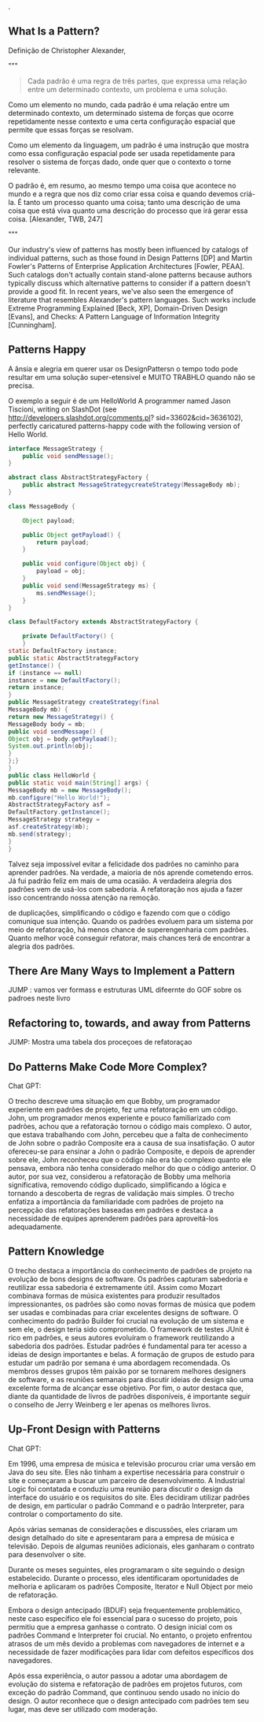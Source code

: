 .

## What Is a Pattern?

Definiçâo de Christopher Alexander,

"""

> Cada padrão é uma regra de três partes, que expressa uma relação entre um determinado contexto, um problema e uma solução.

Como um elemento no mundo, cada padrão é uma relação entre um determinado contexto, um determinado sistema de forças que ocorre repetidamente nesse contexto e uma certa configuração espacial que permite que essas forças se resolvam.

Como um elemento da linguagem, um padrão é uma instrução que mostra como essa configuração espacial pode ser usada repetidamente para resolver o sistema de forças dado, onde quer que o contexto o torne relevante.

O padrão é, em resumo, ao mesmo tempo uma coisa que acontece no mundo e a regra que nos diz como criar essa coisa e quando devemos criá-la. É tanto um processo quanto uma coisa; tanto uma descrição de uma coisa que está viva quanto uma descrição do processo que irá gerar essa coisa. [Alexander, TWB, 247]

"""

Our industry's view of patterns has mostly been influenced by
catalogs of individual patterns, such as those found in Design
Patterns [DP] and Martin Fowler's Patterns of Enterprise
Application Architectures [Fowler, PEAA]. Such catalogs don't
actually contain stand-alone patterns because authors typically
discuss which alternative patterns to consider if a pattern
doesn't provide a good fit. In recent years, we've also seen the
emergence of literature that resembles Alexander's pattern
languages. Such works include Extreme Programming
Explained [Beck, XP], Domain-Driven Design [Evans], and
Checks: A Pattern Language of Information Integrity
[Cunningham].

## Patterns Happy

A ânsia e alegria em querer usar os DesignPattersn o tempo todo pode resultar em uma soluçâo super-etensivel e MUITO TRABHLO quando nâo se precisa.

O exemplo a seguir é de um HelloWorld
A programmer named Jason Tiscioni, writing on SlashDot (see
http://developers.slashdot.org/comments.pl?
sid=33602&cid=3636102), perfectly caricatured patterns-happy
code with the following version of Hello World.

````java
interface MessageStrategy {
	public void sendMessage();
}

abstract class AbstractStrategyFactory {
	public abstract MessageStrategycreateStrategy(MessageBody mb);
}

class MessageBody {

	Object payload;

	public Object getPayload() {
		return payload;
	}

	public void configure(Object obj) {
		payload = obj;
	}
	public void send(MessageStrategy ms) {
		ms.sendMessage();
	}
}

class DefaultFactory extends AbstractStrategyFactory {

	private DefaultFactory() {
	}
static DefaultFactory instance;
public static AbstractStrategyFactory
getInstance() {
if (instance == null)
instance = new DefaultFactory();
return instance;
}
public MessageStrategy createStrategy(final
MessageBody mb) {
return new MessageStrategy() {
MessageBody body = mb;
public void sendMessage() {
Object obj = body.getPayload();
System.out.println(obj);
}
};}
}
public class HelloWorld {
public static void main(String[] args) {
MessageBody mb = new MessageBody();
mb.configure("Hello World!");
AbstractStrategyFactory asf =
DefaultFactory.getInstance();
MessageStrategy strategy =
asf.createStrategy(mb);
mb.send(strategy);
}
}
````

Talvez seja impossível evitar a felicidade dos padrões no caminho
para aprender padrões. Na verdade, a maioria de nós aprende
cometendo erros. Já fui padrão feliz em mais de uma ocasião.
A verdadeira alegria dos padrões vem de usá-los com sabedoria. A
refatoração nos ajuda a fazer isso concentrando nossa atenção na remoção.


de duplicações, simplificando o código e fazendo com que o código
comunique sua intenção. Quando os padrões evoluem para um sistema por
meio de refatoração, há menos chance de superengenharia com padrões.
Quanto melhor você conseguir refatorar, mais chances terá de encontrar a
alegria dos padrões.

## There Are Many Ways to Implement a Pattern

JUMP : vamos ver formass e estruturas UML difeernte do GOF sobre os padroes neste livro

## Refactoring to, towards, and away from Patterns

JUMP: Mostra uma tabela dos proceçoes de refatoraçao

## Do Patterns Make Code More Complex?

Chat GPT: 

O trecho descreve uma situação em que Bobby, um programador experiente em padrões de projeto, fez uma refatoração em um código. John, um programador menos experiente e pouco familiarizado com padrões, achou que a refatoração tornou o código mais complexo. O autor, que estava trabalhando com John, percebeu que a falta de conhecimento de John sobre o padrão Composite era a causa de sua insatisfação. O autor ofereceu-se para ensinar a John o padrão Composite, e depois de aprender sobre ele, John reconheceu que o código não era tão complexo quanto ele pensava, embora não tenha considerado melhor do que o código anterior. O autor, por sua vez, considerou a refatoração de Bobby uma melhoria significativa, removendo código duplicado, simplificando a lógica e tornando a descoberta de regras de validação mais simples. O trecho enfatiza a importância da familiaridade com padrões de projeto na percepção das refatorações baseadas em padrões e destaca a necessidade de equipes aprenderem padrões para aproveitá-los adequadamente.

## Pattern Knowledge

O trecho destaca a importância do conhecimento de padrões de projeto na evolução de bons designs de software. Os padrões capturam sabedoria e reutilizar essa sabedoria é extremamente útil. Assim como Mozart combinava formas de música existentes para produzir resultados impressionantes, os padrões são como novas formas de música que podem ser usadas e combinadas para criar excelentes designs de software. O conhecimento do padrão Builder foi crucial na evolução de um sistema e sem ele, o design teria sido comprometido. O framework de testes JUnit é rico em padrões, e seus autores evoluíram o framework reutilizando a sabedoria dos padrões. Estudar padrões é fundamental para ter acesso a ideias de design importantes e belas. A formação de grupos de estudo para estudar um padrão por semana é uma abordagem recomendada. Os membros desses grupos têm paixão por se tornarem melhores designers de software, e as reuniões semanais para discutir ideias de design são uma excelente forma de alcançar esse objetivo. Por fim, o autor destaca que, diante da quantidade de livros de padrões disponíveis, é importante seguir o conselho de Jerry Weinberg e ler apenas os melhores livros.

## Up-Front Design with Patterns

Chat GPT: 

Em 1996, uma empresa de música e televisão procurou criar uma versão em Java do seu site. Eles não tinham a expertise necessária para construir o site e começaram a buscar um parceiro de desenvolvimento. A Industrial Logic foi contatada e conduziu uma reunião para discutir o design da interface do usuário e os requisitos do site. Eles decidiram utilizar padrões de design, em particular o padrão Command e o padrão Interpreter, para controlar o comportamento do site.

Após várias semanas de considerações e discussões, eles criaram um design detalhado do site e apresentaram para a empresa de música e televisão. Depois de algumas reuniões adicionais, eles ganharam o contrato para desenvolver o site.

Durante os meses seguintes, eles programaram o site seguindo o design estabelecido. Durante o processo, eles identificaram oportunidades de melhoria e aplicaram os padrões Composite, Iterator e Null Object por meio de refatoração.

Embora o design antecipado (BDUF) seja frequentemente problemático, neste caso específico ele foi essencial para o sucesso do projeto, pois permitiu que a empresa ganhasse o contrato. O design inicial com os padrões Command e Interpreter foi crucial. No entanto, o projeto enfrentou atrasos de um mês devido a problemas com navegadores de internet e a necessidade de fazer modificações para lidar com defeitos específicos dos navegadores.

Após essa experiência, o autor passou a adotar uma abordagem de evolução do sistema e refatoração de padrões em projetos futuros, com exceção do padrão Command, que continuou sendo usado no início do design. O autor reconhece que o design antecipado com padrões tem seu lugar, mas deve ser utilizado com moderação.



